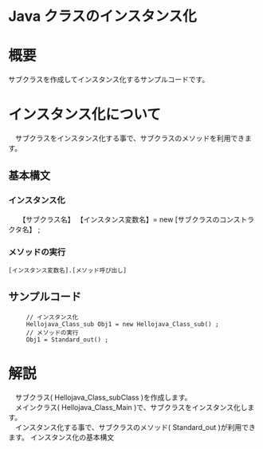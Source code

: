 # Java クラスのインスタンス化
# 概要
  サブクラスを作成してインスタンス化するサンプルコードです。

# インスタンス化について
　サブクラスをインスタンス化する事で、サブクラスのメソッドを利用できます。

## 基本構文
### インスタンス化

　　【サブクラス名】 【インスタンス変数名】= new [サブクラスのコンストラクタ名】 ;  

### メソッドの実行

    [インスタンス変数名].[メソッド呼び出し]  

## サンプルコード

```
     // インスタンス化
     Hellojava_Class_sub Obj1 = new Hellojava_Class_sub() ;  
     // メソッドの実行
     Obj1 = Standard_out() ;
```

# 解説
　サブクラス( Hellojava_Class_subClass )を作成します。  
　メインクラス( Hellojava_Class_Main )で、サブクラスをインスタンス化します。  
　インスタンス化する事で、サブクラスのメソッド( Standard_out )が利用できます。
  インスタンス化の基本構文
